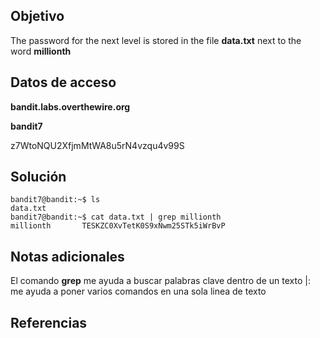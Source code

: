 ## Objetivo

The password for the next level is stored in the file **data.txt** next to the word **millionth**

## Datos de acceso

**bandit.labs.overthewire.org**

**bandit7**

z7WtoNQU2XfjmMtWA8u5rN4vzqu4v99S

## Solución

```bash()
bandit7@bandit:~$ ls
data.txt
bandit7@bandit:~$ cat data.txt | grep millionth
millionth       TESKZC0XvTetK0S9xNwm25STk5iWrBvP

```

## Notas adicionales

El comando **grep** me ayuda a buscar palabras clave dentro de un texto |: me ayuda a poner varios comandos en una sola linea de texto

## Referencias
